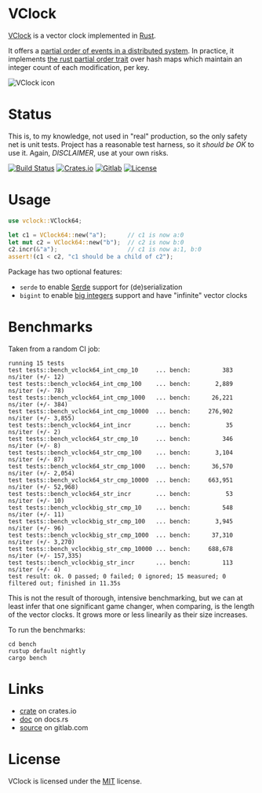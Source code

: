 # VClock

[VClock](https://gitlab.com/liberecofr/vclock) is a vector clock implemented in [Rust](https://www.rust-lang.org/).

It offers a [partial order of events in a distributed system](https://en.wikipedia.org/wiki/Vector_clock).
In practice, it implements [the rust partial order trait](https://doc.rust-lang.org/stable/std/cmp/trait.PartialOrd.html) over hash maps which maintain an integer count of each modification, per key.

![VClock icon](https://gitlab.com/liberecofr/vclock/raw/main/vclock.png)

# Status

This is, to my knowledge, not used in "real" production, so the
only safety net is unit tests. Project has a reasonable test harness, so
it *should be OK* to use it. Again, *DISCLAIMER*, use at your own risks.

[![Build Status](https://gitlab.com/liberecofr/vclock/badges/main/pipeline.svg)](https://gitlab.com/liberecofr/vclock/pipelines)
[![Crates.io](https://img.shields.io/crates/v/vclock.svg)](https://crates.io/crates/vclock)
[![Gitlab](https://img.shields.io/gitlab/last-commit/liberecofr/vclock)](https://gitlab.com/liberecofr/vclock/tree/main)
[![License](https://img.shields.io/gitlab/license/liberecofr/vclock)](https://gitlab.com/liberecofr/vclock/blob/main/LICENSE)

# Usage

```rust
use vclock::VClock64;

let c1 = VClock64::new("a");      // c1 is now a:0
let mut c2 = VClock64::new("b");  // c2 is now b:0
c2.incr(&"a");                    // c1 is now a:1, b:0
assert!(c1 < c2, "c1 should be a child of c2");
```

Package has two optional features:

* `serde` to enable [Serde](https://serde.rs/) support for (de)serialization
* `bigint` to enable [big integers](https://crates.io/crates/num_bigint) support and have "infinite" vector clocks

# Benchmarks

Taken from a random CI job:

```
running 15 tests
test tests::bench_vclock64_int_cmp_10     ... bench:         383 ns/iter (+/- 12)
test tests::bench_vclock64_int_cmp_100    ... bench:       2,889 ns/iter (+/- 78)
test tests::bench_vclock64_int_cmp_1000   ... bench:      26,221 ns/iter (+/- 384)
test tests::bench_vclock64_int_cmp_10000  ... bench:     276,902 ns/iter (+/- 3,855)
test tests::bench_vclock64_int_incr       ... bench:          35 ns/iter (+/- 2)
test tests::bench_vclock64_str_cmp_10     ... bench:         346 ns/iter (+/- 8)
test tests::bench_vclock64_str_cmp_100    ... bench:       3,104 ns/iter (+/- 87)
test tests::bench_vclock64_str_cmp_1000   ... bench:      36,570 ns/iter (+/- 2,054)
test tests::bench_vclock64_str_cmp_10000  ... bench:     663,951 ns/iter (+/- 52,968)
test tests::bench_vclock64_str_incr       ... bench:          53 ns/iter (+/- 10)
test tests::bench_vclockbig_str_cmp_10    ... bench:         548 ns/iter (+/- 11)
test tests::bench_vclockbig_str_cmp_100   ... bench:       3,945 ns/iter (+/- 96)
test tests::bench_vclockbig_str_cmp_1000  ... bench:      37,310 ns/iter (+/- 3,270)
test tests::bench_vclockbig_str_cmp_10000 ... bench:     688,678 ns/iter (+/- 157,335)
test tests::bench_vclockbig_str_incr      ... bench:         113 ns/iter (+/- 4)
test result: ok. 0 passed; 0 failed; 0 ignored; 15 measured; 0 filtered out; finished in 11.35s
```

This is not the result of thorough, intensive benchmarking, but we can at least
infer that one significant game changer, when comparing, is the length of the vector clocks.
It grows more or less linearily as their size increases.

To run the benchmarks:

```shell
cd bench
rustup default nightly
cargo bench
```

# Links

* [crate](https://crates.io/crates/vclock) on crates.io
* [doc](https://docs.rs/vclock/) on docs.rs
* [source](https://gitlab.com/liberecofr/vclock/tree/main) on gitlab.com

# License

VClock is licensed under the [MIT](https://gitlab.com/liberecofr/vclock/blob/main/LICENSE) license.
